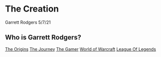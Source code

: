 # The Creation
Garrett Rodgers
5/7/21
## Who is Garrett Rodgers?
[The Origins](The-Origins.md)
[The Journey](The-Journey.md)
[The Gamer](The-Gamer.md)
[World of Warcraft](World-Of-Warcraft.md)
[League Of Legends](League-Of-Legends.md)
